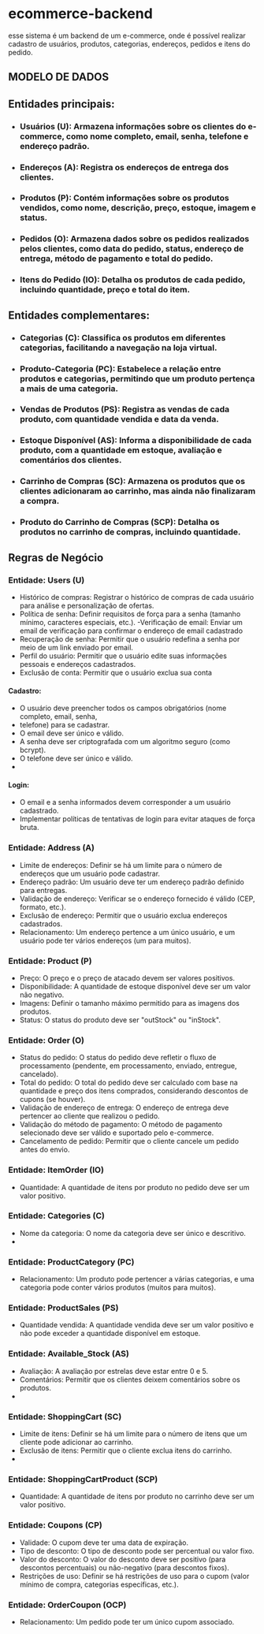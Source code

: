 # ecommerce-backend

  esse sistema é um backend de um e-commerce, onde é possível realizar cadastro de usuários, produtos,  categorias, endereços, pedidos e itens do pedido.


## MODELO DE DADOS
## Entidades principais:

- ###  Usuários (U): Armazena informações sobre os clientes do e-commerce, como nome completo, email, senha, telefone e endereço padrão.
- ### Endereços (A): Registra os endereços de entrega dos clientes.
- ### Produtos (P): Contém informações sobre os produtos vendidos, como nome, descrição, preço, estoque, imagem e status.
- ### Pedidos (O): Armazena dados sobre os pedidos realizados pelos clientes, como data do pedido, status, endereço de entrega, método de pagamento e total do pedido.
- ### Itens do Pedido (IO): Detalha os produtos de cada pedido, incluindo quantidade, preço e total do item.
## Entidades complementares:

- ### Categorias (C): Classifica os produtos em diferentes categorias, facilitando a navegação na loja virtual.
- ### Produto-Categoria (PC): Estabelece a relação entre produtos e categorias, permitindo que um produto pertença a mais de uma categoria.
- ### Vendas de Produtos (PS): Registra as vendas de cada produto, com quantidade vendida e data da venda.
- ### Estoque Disponível (AS): Informa a disponibilidade de cada produto, com a quantidade em estoque, avaliação e comentários dos clientes.
- ### Carrinho de Compras (SC): Armazena os produtos que os clientes adicionaram ao carrinho, mas ainda não finalizaram a compra.
- ### Produto do Carrinho de Compras (SCP): Detalha os produtos no carrinho de compras, incluindo quantidade.

## Regras de Negócio

### Entidade: Users (U)

- Histórico de compras: Registrar o histórico de compras de cada usuário para análise e personalização de ofertas.
- Política de senha: Definir requisitos de força para a senha (tamanho mínimo, caracteres especiais, etc.).
-Verificação de email: Enviar um email de verificação para confirmar o endereço de email cadastrado
- Recuperação de senha: Permitir que o usuário redefina a senha por meio de um link enviado por email.
- Perfil do usuário: Permitir que o usuário edite suas informações pessoais e endereços cadastrados.
- Exclusão de conta: Permitir que o usuário exclua sua conta

#### Cadastro:
- O usuário deve preencher todos os campos obrigatórios (nome completo, email, senha, 
- telefone) para se cadastrar.
- O email deve ser único e válido.
- A senha deve ser criptografada com um algoritmo seguro (como bcrypt).
- O telefone deve ser único e válido.
- 
#### Login:
- O email e a senha informados devem corresponder a um usuário cadastrado.
- Implementar políticas de tentativas de login para evitar ataques de força bruta.

### Entidade: Address (A)

- Limite de endereços: Definir se há um limite para o número de endereços que um usuário pode cadastrar.
- Endereço padrão: Um usuário deve ter um endereço padrão definido para entregas.
- Validação de endereço: Verificar se o endereço fornecido é válido (CEP, formato, etc.).
- Exclusão de endereço: Permitir que o usuário exclua endereços cadastrados.
- Relacionamento: Um endereço pertence a um único usuário, e um usuário pode ter vários endereços (um para muitos).

### Entidade: Product (P)

- Preço: O preço e o preço de atacado devem ser valores positivos.
- Disponibilidade: A quantidade de estoque disponível deve ser um valor não negativo.
- Imagens: Definir o tamanho máximo permitido para as imagens dos produtos.
- Status: O status do produto deve ser "outStock" ou "inStock".

### Entidade: Order (O)

- Status do pedido: O status do pedido deve refletir o fluxo de processamento (pendente, em processamento, enviado, entregue, cancelado).
- Total do pedido: O total do pedido deve ser calculado com base na quantidade e preço dos itens comprados, considerando descontos de cupons (se houver).
- Validação de endereço de entrega: O endereço de entrega deve pertencer ao cliente que realizou o pedido.
- Validação do método de pagamento: O método de pagamento selecionado deve ser válido e suportado pelo e-commerce.
- Cancelamento de pedido: Permitir que o cliente cancele um pedido antes do envio.

### Entidade: ItemOrder (IO)

- Quantidade: A quantidade de itens por produto no pedido deve ser um valor positivo.
### Entidade: Categories (C)

- Nome da categoria: O nome da categoria deve ser único e descritivo.
- 
### Entidade: ProductCategory (PC)

- Relacionamento: Um produto pode pertencer a várias categorias, e uma categoria pode conter vários produtos (muitos para muitos).

### Entidade: ProductSales (PS)

- Quantidade vendida: A quantidade vendida deve ser um valor positivo e não pode exceder a quantidade disponível em estoque.
### Entidade: Available_Stock (AS)

- Avaliação: A avaliação por estrelas deve estar entre 0 e 5.
- Comentários: Permitir que os clientes deixem comentários sobre os produtos.
- 
### Entidade: ShoppingCart (SC)

- Limite de itens: Definir se há um limite para o número de itens que um cliente pode adicionar ao carrinho.
- Exclusão de itens: Permitir que o cliente exclua itens do carrinho.
- 
### Entidade: ShoppingCartProduct (SCP)

- Quantidade: A quantidade de itens por produto no carrinho deve ser um valor positivo.
### Entidade: Coupons (CP)

- Validade: O cupom deve ter uma data de expiração.
- Tipo de desconto: O tipo de desconto pode ser percentual ou valor fixo.
- Valor do desconto: O valor do desconto deve ser positivo (para descontos percentuais) ou não-negativo (para descontos fixos).
- Restrições de uso: Definir se há restrições de uso para o cupom (valor mínimo de compra, categorias específicas, etc.).

### Entidade: OrderCoupon (OCP)

- Relacionamento: Um pedido pode ter um único cupom associado.